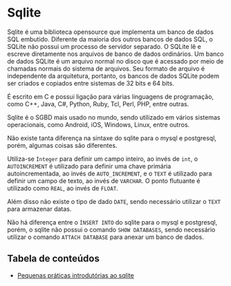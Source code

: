 # Sqlite 

Sqlite é uma biblioteca opensource que implementa um banco de dados SQL embutido. Diferente da maioria dos outros bancos de dados SQL, o SQLite não possui um processo de servidor separado. O SQLite lê e escreve diretamente nos arquivos de banco de dados ordinários. Um banco de dados SQLite é um arquivo normal no disco que é acessado por meio de chamadas normais do sistema de arquivos. Seu formato de arquivo é independente da arquitetura, portanto, os bancos de dados SQLite podem ser criados e copiados entre sistemas de 32 bits e 64 bits.

É escrito em C e possui ligação para várias linguagens de programação, como C++, Java, C#, Python, Ruby, Tcl, Perl, PHP, entre outras.

Sqlite é o SGBD mais usado no mundo, sendo utilizado em vários sistemas operacionais, como Android, iOS, Windows, Linux, entre outros.

Não existe tanta diferença na sintaxe do sqlite para o mysql e postgresql, porém, algumas coisas são diferentes.

Utiliza-se ```Ìnteger``` para definir um campo inteiro, ao invés de ```int```, o ```AUTOINCREMENT``` é utilizado para definir uma chave primária autoincrementada, ao invés de ```AUTO_INCREMENT```, e o ```TEXT``` é utilizado para definir um campo de texto, ao invés de ```VARCHAR```. O ponto flutuante é utilizado como ```REAL```, ao invés de ```FLOAT```.

Além disso não existe o tipo de dado ```DATE```, sendo necessário utilizar o ```TEXT``` para armazenar datas.

Não há diferença entre o ```ÌNSERT INTO``` do sqlite para o mysql e postgresql, porém, o sqlite não possui o comando ```SHOW DATABASES```, sendo necessário utilizar o comando ```ATTACH DATABASE``` para anexar um banco de dados.

## Tabela de conteúdos

- [Pequenas práticas introdutórias ao sqlite](/sqlite3/pequenas_praticas.sql)